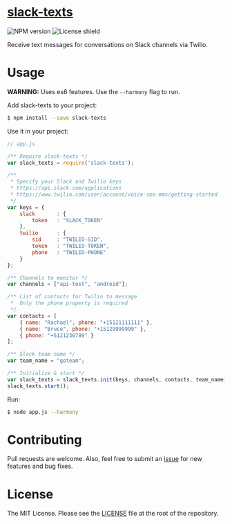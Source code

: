 # [slack-texts](https://www.npmjs.com/package/slack-texts)

![NPM version](https://img.shields.io/npm/v/slack-texts.svg)
![License shield](https://img.shields.io/npm/l/slack-texts.svg)

Receive text messages for conversations on Slack channels via Twilio.

# Usage

**WARNING:** Uses es6 features. Use the `--harmony` flag to run.

Add slack-texts to your project:

```bash
$ npm install --save slack-texts
```

Use it in your project:

```javascript
// app.js

/** Require slack-texts */
var slack_texts = require('slack-texts');

/**
 * Specify your Slack and Twilio keys
 * https://api.slack.com/applications
 * https://www.twilio.com/user/account/voice-sms-mms/getting-started
 */
var keys = {
	slack		: { 
		token	: "SLACK_TOKEN" 
	},
	twilio		: {
		sid		: "TWILIO-SID",
		token	: "TWILIO-TOKEN",
		phone	: "TWILIO-PHONE" 
	} 
};

/** Channels to monitor */
var channels = ["api-test", "android"];

/** List of contacts for Twilio to message 
 *  Only the phone property is required
 */
var contacts = [
	{ name: "Rachael", phone: "+15121111111" },
	{ name: "Bruce", phone: "+15129999999" },
	{ phone: "+5121236789" }
];

/** Slack team name */
var team_name = "goteam";

/** Initialize & start */
var slack_texts = slack_texts.init(keys, channels, contacts, team_name);
slack_texts.start();

```

Run:

```bash
$ node app.js --harmony
``` 

# Contributing

Pull requests are welcome. Also, feel free to submit an [issue](https://github.com/nishanths/slack-texts/issues) for new features and bug fixes.


# License

The MIT License. Please see the [LICENSE](https://github.com/nishanths/slack-texts/blob/master/LICENSE) file at the root of the repository.

